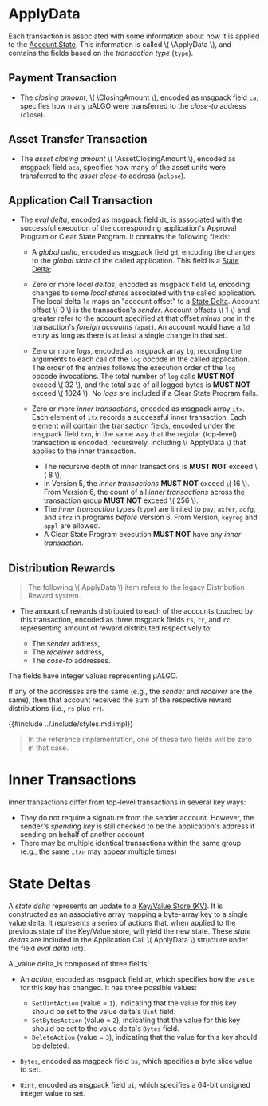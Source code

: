 $$
\newcommand \ApplyData {\mathrm{ApplyData}}
\newcommand \ClosingAmount {\mathrm{ClosingAmount}}
\newcommand \AssetClosingAmount {\mathrm{AssetClosingAmount}}
$$

# ApplyData

Each transaction is associated with some information about how it is applied to the
[Account State](./ledger-account-state.md). This information is called \\( \ApplyData \\),
and contains the fields based on the _transaction type_ (`type`).

## Payment Transaction

- The _closing amount_, \\( \ClosingAmount \\), encoded as msgpack field `ca`, specifies
how many μALGO were transferred to the _close-to_ address (`close`).

## Asset Transfer Transaction

- The _asset closing amount_ \\( \AssetClosingAmount \\), encoded as msgpack field
`aca`, specifies how many of the asset units were transferred to the _asset close-to_
address (`aclose`).

## Application Call Transaction

- The _eval delta_, encoded as msgpack field `dt`, is associated with the successful
execution of the corresponding application's Approval Program or Clear State Program.
It contains the following fields:

  - A _global delta_, encoded as msgpack field `gd`, encoding the changes to the
  _global state_ of the called application. This field is a [State Delta](#state-deltas);

  - Zero or more _local deltas_, encoded as msgpack field `ld`, encoding changes
  to some _local states_ associated with the called application. The local delta
  `ld` maps an "account offset" to a [State Delta](#state-deltas). Account offset
  \\( 0 \\) is the transaction's _sender_. Account offsets \\( 1 \\) and greater
  refer to the account specified at that offset _minus one_ in the transaction's
  _foreign accounts_ (`apat`). An account would have a `ld` entry as long as there
  is at least a single change in that set.

  - Zero or more _logs_, encoded as msgpack array `lg`, recording the arguments to
  each call of the `log` opcode in the called application. The order of the entries
  follows the execution order of the `log` opcode invocations. The total number of
  `log` calls **MUST NOT** exceed \\( 32 \\), and the total size of all logged bytes
  is **MUST NOT** exceed \\( 1024 \\). No _logs_ are included if a Clear State Program
  fails.

  - Zero or more _inner transactions_, encoded as msgpack array `itx`. Each element
  of `itx` records a successful inner transaction. Each element will contain the
  transaction fields, encoded under the msgpack field `txn`, in the same way that
  the regular (top-level) transaction is encoded, recursively, including \\( ApplyData \\)
  that applies to the inner transaction.

    - The recursive depth of inner transactions is **MUST NOT** exceed \\( 8 \\);
    - In Version 5, the _inner transactions_ **MUST NOT** exceed \\( 16 \\). From
    Version 6, the count of all _inner transactions_ across the transaction group
    **MUST NOT** exceed \\( 256 \\).
    - The _inner transaction_ types (`type`) are limited to `pay`, `axfer`, `acfg`,
    and `afrz` in programs _before_ Version 6. From Version, `keyreg` and `appl`
    are allowed.
    - A Clear State Program execution **MUST NOT** have any _inner transaction_.

## Distribution Rewards

> The following \\( ApplyData \\) item refers to the legacy Distribution Reward
> system.

- The amount of rewards distributed to each of the accounts touched by this transaction,
encoded as three msgpack fields `rs`, `rr`, and `rc`, representing amount of reward distributed
respectively to:

  - The _sender_ address,
  - The _receiver_ address,
  - The _cose-to_ addresses.

The fields have integer values representing μALGO. 

If any of the addresses are the same (e.g., the _sender_ and _receiver_ are the same), 
then that account received the sum of the respective reward distributions (i.e.,
`rs` plus `rr`).

{{#include ../.include/styles.md:impl}}
> In the reference implementation, one of these two fields will be zero in that case.

# Inner Transactions

Inner transactions differ from top-level transactions in several key ways:

- They do not require a signature from the sender account. However, the sender's _spending key_ is still checked to be the application's address if sending on behalf of another account
- There may be multiple identical transactions within the same group (e.g., the same `itxn` may appear multiple times)

# State Deltas

A _state delta_ represents an update to a [Key/Value Store (KV)](./ledger-applications.md#keyvalue-stores).
It is constructed as an associative array mapping a byte-array key to a single value
delta. It represents a series of actions that, when applied to the previous state
of the Key/Value store, will yield the new state. These _state deltas_ are included
in the Application Call \\( ApplyData \\) structure under the field _eval delta_
(`dt`).

A _value delta_is composed of three fields:

- An _action_, encoded as msgpack field `at`, which specifies how the value for
this key has changed. It has three possible values:

  - `SetUintAction` (value = `1`), indicating that the value for this key should
  be set to the value delta's `Uint` field.
  - `SetBytesAction` (value = `2`), indicating that the value for this key should
  be set to the value delta's `Bytes` field.
  - `DeleteAction` (value = `3`), indicating that the value for this key should
  be deleted.

- `Bytes`, encoded as msgpack field `bs`, which specifies a byte slice value to
set.

- `Uint`, encoded as msgpack field `ui`, which specifies a 64-bit unsigned integer
value to set.